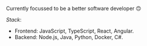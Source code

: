 Currently focussed to be a better software developer 🙃

*Stack*: 
  - Frontend: JavaScript, TypeScript, React, Angular.
  - Backend: Node.js, Java, Python, Docker, C#. 

<!---
IgorGrieder/IgorGrieder is a ✨ special ✨ repository because its `README.md` (this file) appears on your GitHub profile.
You can click the Preview link to take a look at your changes.
--->
